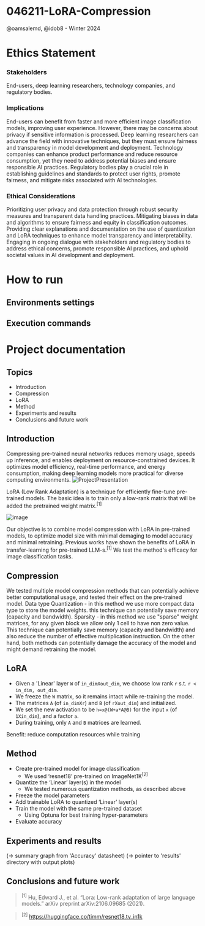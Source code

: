 # 046211-LoRA-Compression
@oamsalemd, @idob8 - Winter 2024

# Ethics Statement
### Stakeholders
End-users, deep learning researchers, technology companies, and regulatory bodies.
### Implications
End-users can benefit from faster and more efficient image classification models, improving user experience. However, there may be concerns about privacy if sensitive information is processed.
Deep learning researchers can advance the field with innovative techniques, but they must ensure fairness and transparency in model development and deployment.
Technology companies can enhance product performance and reduce resource consumption, yet they need to address potential biases and ensure responsible AI practices.
Regulatory bodies play a crucial role in establishing guidelines and standards to protect user rights, promote fairness, and mitigate risks associated with AI technologies.
### Ethical Considerations
Prioritizing user privacy and data protection through robust security measures and transparent data handling practices.
Mitigating biases in data and algorithms to ensure fairness and equity in classification outcomes.
Providing clear explanations and documentation on the use of quantization and LoRA techniques to enhance model transparency and interpretability.
Engaging in ongoing dialogue with stakeholders and regulatory bodies to address ethical concerns, promote responsible AI practices, and uphold societal values in AI development and deployment.

# How to run
## Environments settings
## Execution commands

# Project documentation
## Topics
* Introduction
* Compression
* LoRA
* Method
* Experiments and results
* Conclusions and future work

## Introduction
Compressing pre-trained neural networks reduces memory usage, speeds up inference, and enables deployment on resource-constrained devices. It optimizes model efficiency, real-time performance, and energy consumption, making deep learning models more practical for diverse computing environments.
![ProjectPresentation](https://github.com/oamsalemd/046211-LoRA-Quantization/assets/93587192/b4584862-d78d-4784-b2a3-4e8117ca3338)

LoRA (Low Rank Adaptation) is a technique for efficiently fine-tune pre-trained models. The basic idea is to train only a low-rank matrix that will be added the pretrained weight matrix.<sup>[1]</sup>

![image](https://github.com/oamsalemd/046211-LoRA-Quantization/assets/93587192/6a492711-a3e1-4a4c-8188-b746ff88c304)

Our objective is to combine model compression with LoRA in pre-trained models, to optimize model size with minimal demaging to model accuracy and minimal retraining. Previous works have shown the benefits of LoRA in transfer-learning for pre-trained LLM-s.<sup>[1]</sup> We test the method's efficacy for image classification tasks.

## Compression
We tested multiple model compression methods that can potentially achieve better computational usage, and tested their effect on the pre-trained model.
Data type Quantization - in this method we use more compact data type to store the model weights. this technique can potentially save memory (capacity and bandwidth). 
Sparsity - in this method we use "sparse" weight matrices, for any given block we allow only 1 cell to have non zero value. This technique can potentially save memory (capacity and bandwidth) and also reduce the number of effective multiplication instruction. 
On the other hand, both methods can potentially damage the accuracy of the model and might demand retraining the model.

## LoRA
- Given a 'Linear' layer `W` of `in_dimXout_dim`, we choose low rank `r` s.t. `r < in_dim, out_dim`.
- We freeze the `W` matrix, so it remains intact while re-training the model.
- The matrices `A` (of `in_dimXr`) and `B` (of `rXout_dim`) and initialized.
- We set the new activation to be `h=x@(W+a*A@B)` for the input `x` (of `1Xin_dim`), and a factor `a`.
- During training, only `A` and `B` matrices are learned.

Benefit: reduce computation resources while training

## Method
- Create pre-trained model for image classification
  - We used ‘resnet18’ pre-trained on ImageNet1K<sup>[2]</sup>
- Quantize the ‘Linear’ layer(s) in the model
  - We tested numerous quantization methods, as described above
- Freeze the model parameters
- Add trainable LoRA to quantized ‘Linear’ layer(s)
- Train the model with the same pre-trained dataset
  - Using Optuna for best training hyper-parameters
- Evaluate accuracy

## Experiments and results
(-> summary graph from 'Accuracy' datasheet)
(-> pointer to 'results' directory with output plots)

## Conclusions and future work




> <sup>[1]</sup> Hu, Edward J., et al. “Lora: Low-rank adaptation of large language models.” arXiv preprint arXiv:2106.09685 (2021).

> <sup>[2]</sup> https://huggingface.co/timm/resnet18.tv_in1k
